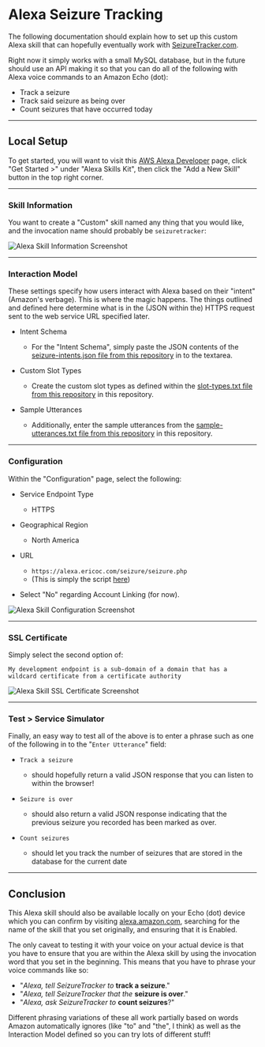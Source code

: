 # Alexa Seizure Tracking

The following documentation should explain how to set up this custom Alexa skill that can hopefully eventually work with [SeizureTracker.com](https://www.seizuretracker.com).

Right now it simply works with a small MySQL database, but in the future should use an API making it so that you can do all of the following with Alexa voice commands to an Amazon Echo (dot):

  * Track a seizure
  * Track said seizure as being over
  * Count seizures that have occurred today

---

## Local Setup

To get started, you will want to visit this [AWS Alexa Developer](https://developer.amazon.com/edw/home.html#/) page, click "Get Started >" under "Alexa Skills Kit", then click the "Add a New Skill" button in the top right corner.

---

### Skill Information

You want to create a "Custom" skill named any thing that you would like, and the invocation name should probably be `seizuretracker`:

![Alexa Skill Information Screenshot](https://raw.githubusercontent.com/ericoc/alexa-testing/master/seizure/images/skill-info.png "Alexa Skill Information Screenshot")

---

### Interaction Model

These settings specify how users interact with Alexa based on their "intent" (Amazon's verbage). This is where the magic happens. The things outlined and defined here determine what is in the (JSON within the) HTTPS request sent to the web service URL specified later.

  * Intent Schema
    - For the "Intent Schema", simply paste the JSON contents of the [seizure-intents.json file from this repository](seizure-intents.json) in to the textarea.

  * Custom Slot Types
    - Create the custom slot types as defined within the [slot-types.txt file from this repository](slot-types.txt) in this repository.

  * Sample Utterances
    - Additionally, enter the sample utterances from the [sample-utterances.txt file from this repository](sample-utterances.txt) in this repository.

---

### Configuration

Within the "Configuration" page, select the following:

  * Service Endpoint Type
    - HTTPS
  * Geographical Region
    - North America
  * URL
    - `https://alexa.ericoc.com/seizure/seizure.php`
    - (This is simply the script [here](seizure.php))

  * Select "No" regarding Account Linking (for now).

![Alexa Skill Configuration Screenshot](https://raw.githubusercontent.com/ericoc/alexa-testing/master/seizure/images/configuration.png "Alexa Skill Configuration Screenshot")

---

### SSL Certificate

Simply select the second option of:

`My development endpoint is a sub-domain of a domain that has a wildcard certificate from a certificate authority`

![Alexa Skill SSL Certificate Screenshot](https://raw.githubusercontent.com/ericoc/alexa-testing/master/seizure/images/ssl-certificate.png "Alexa Skill SSL Certificate Screenshot")

---

### Test > Service Simulator

Finally, an easy way to test all of the above is to enter a phrase such as one of the following in to the "`Enter Utterance`" field:

  *	`Track a seizure`
    - should hopefully return a valid JSON response that you can listen to within the browser!

  * `Seizure is over`
    -  should also return a valid JSON response indicating that the previous seizure you recorded has been marked as over.

  * `Count seizures`
    - should let you track the number of seizures that are stored in the database for the current date

---

## Conclusion

This Alexa skill should also be available locally on your Echo (dot) device which you can confirm by visiting [alexa.amazon.com](http://alexa.amazon.com/spa/index.html#skills/your-skills/?ref-suffix=ysa_gw), searching for the name of the skill that you set originally, and ensuring that it is Enabled.

The only caveat to testing it with your voice on your actual device is that you have to ensure that you are within the Alexa skill by using the invocation word that you set in the beginning. This means that you have to phrase your voice commands like so:

  * "*Alexa, tell SeizureTracker to* **track a seizure**."
  * "*Alexa, tell SeizureTracker that the* **seizure is over**."
  * "*Alexa, ask SeizureTracker to* **count seizures**?"

Different phrasing variations of these all work partially based on words Amazon automatically ignores (like "to" and "the", I think) as well as the Interaction Model defined so you can try lots of different stuff!
